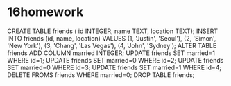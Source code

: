 # 16homework



CREATE TABLE friends (
id INTEGER,
name TEXT,
location TEXT);
INSERT INTO friends (id, name, location)
VALUES
(1, 'Justin', 'Seoul'),
(2, 'Simon', 'New York'),
(3, 'Chang', 'Las Vegas'),
(4, 'John', 'Sydney');
ALTER TABLE friends
ADD COLUMN married INTEGER;
UPDATE friends SET married=1  WHERE id=1;
UPDATE friends SET married=0 WHERE id=2;
UPDATE friends SET married=0 WHERE id=3;
UPDATE friends SET married=1 WHERE id=4;
DELETE FROMS friends WHERE married=0;
DROP TABLE friends;